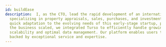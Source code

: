 ```yaml
---
id: buildEase
description:  I, as the CTO, lead the rapid development of an international real estate platform,
  specializing in property appraisals, sales, purchases, and investments. Using Next.js and Tailwind CSS, we ensured 
  quick adaptation to the evolving needs of this early-stage startup, prioritizing performance and flexibility. As 
  the business scaled, we integrated Turso to efficiently handle growing database requirements, ensuring smooth 
  scalability and optimal data management. Our platform enables users to discover real estate opportunities worldwide, 
  backed by exceptional service and expertise.
---
```

